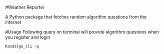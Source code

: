 #Weather Reporter

A Python package that fetches random algorithm questions from the internet

#Usage
 Following query on terminal will provide algorithm questions when you
 register and login 
 
```buildoutcfg
Randalgo_cli -q 
```